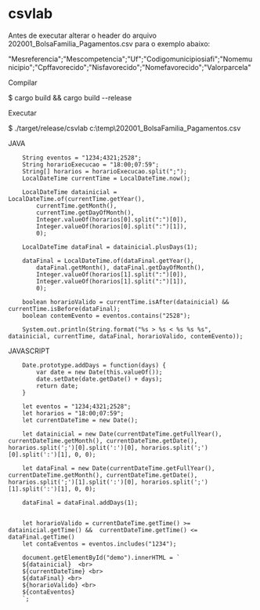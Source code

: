 # csvlab
Antes de executar alterar o header do arquivo 202001_BolsaFamilia_Pagamentos.csv para o exemplo abaixo:

  "Mesreferencia";"Mescompetencia";"Uf";"Codigomunicipiosiafi";"Nomemunicipio";"Cpffavorecido";"Nisfavorecido";"Nomefavorecido";"Valorparcela"

Compilar

  $ cargo build && cargo build --release 

Executar

  $ ./target/release/csvlab c:\temp\202001_BolsaFamilia_Pagamentos.csv

JAVA

		String eventos = "1234;4321;2528";
		String horarioExecucao = "18:00;07:59";      
		String[] horarios = horarioExecucao.split(";");
		LocalDateTime currentTime = LocalDateTime.now();
		
		LocalDateTime datainicial = LocalDateTime.of(currentTime.getYear(), 
			currentTime.getMonth(), 
			currentTime.getDayOfMonth(), 
			Integer.valueOf(horarios[0].split(":")[0]), 
			Integer.valueOf(horarios[0].split(":")[1]),
			0);

		LocalDateTime dataFinal = datainicial.plusDays(1);

		dataFinal = LocalDateTime.of(dataFinal.getYear(), 
			dataFinal.getMonth(), dataFinal.getDayOfMonth(), 
			Integer.valueOf(horarios[1].split(":")[0]), 
			Integer.valueOf(horarios[1].split(":")[1]), 
			0);

		boolean horarioValido = currentTime.isAfter(datainicial) && currentTime.isBefore(dataFinal);
		boolean contemEvento = eventos.contains("2528");

		System.out.println(String.format("%s > %s < %s %s %s", datainicial, currentTime, dataFinal, horarioValido, contemEvento));
		
JAVASCRIPT

		Date.prototype.addDays = function(days) {
		    var date = new Date(this.valueOf());
		    date.setDate(date.getDate() + days);
		    return date;
		}

		let eventos = "1234;4321;2528";
		let horarios = "18:00;07:59";
		let currentDateTime = new Date();

		let datainicial = new Date(currentDateTime.getFullYear(), currentDateTime.getMonth(), currentDateTime.getDate(), horarios.split(';')[0].split(':')[0], horarios.split(';')[0].split(':')[1], 0, 0);

		let dataFinal = new Date(currentDateTime.getFullYear(), currentDateTime.getMonth(), currentDateTime.getDate(), horarios.split(';')[1].split(':')[0], horarios.split(';')[1].split(':')[1], 0, 0);

		dataFinal = dataFinal.addDays(1);


		let horarioValido = currentDateTime.getTime() >= datainicial.getTime() &&  currentDateTime.getTime() <= dataFinal.getTime()
		let contaEventos = eventos.includes("1234"); 

		document.getElementById("demo").innerHTML = `
		${datainicial}  <br> 
		${currentDateTime} <br>  
		${dataFinal} <br> 
		${horarioValido} <br>
		${contaEventos}
		`;
